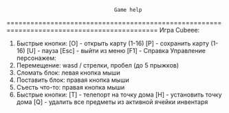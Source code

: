 ﻿
	
                                       Game help
============================================================================================
Игра Cubeee:
1. Быстрые кнопки:
[O] - открыть карту (1-16)
[P] - сохранить карту (1-16)
[U] - пауза
[Esc] - выйти из меню
[F1] - Справка
Управление персонажем:
1. Перемещение: wasd / стрелки, пробел (до 5 прыжков)
2. Сломать блок: левая кнопка мыши
3. Поставить блок: правая кнопка мыши
4. Съесть что-то: правая кнопка мыши
5. Быстрые кнопки:
[T] - телепорт на точку дома
[H] - установить точку дома
[Q] - удалить все предметы из активной ячейки инвентаря

